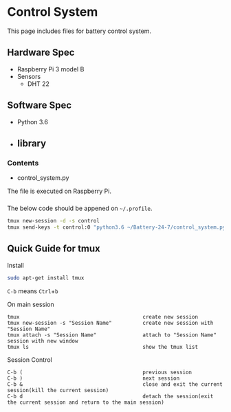 # Control System

This page includes files for battery control system. 

## Hardware Spec
* Raspberry Pi 3 model B
* Sensors
  - DHT 22

## Software Spec
* Python 3.6
* library
  - 

### Contents

* control_system.py

The file is executed on Raspberry Pi.

### 
The below code should be appened on `~/.profile`.
```sh
tmux new-session -d -s control
tmux send-keys -t control:0 "python3.6 ~/Battery-24-7/control_system.py" C-m
```

## Quick Guide for tmux
Install
```sh
sudo apt-get install tmux
```

`C-b` means `Ctrl`+`b`

On main session
```
tmux                                        create new session
tmux new-session -s "Session Name"          create new session with "Session Name"   
tmux attach -s "Session Name"               attach to "Session Name" session with new window
tmux ls                                     show the tmux list
```

Session Control
```
C-b (                                       previous session
C-b )                                       next session
C-b &                                       close and exit the current session(kill the current session)
C-b d                                       detach the session(exit the current session and return to the main session)
```
